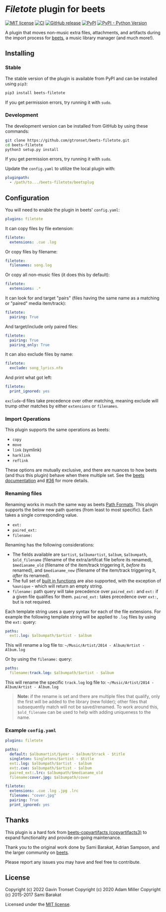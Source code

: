 # _Filetote_ plugin for beets

[![MIT license][license image]][license link]
[![CI][ci image]][ci link]
[![GitHub release][github image]][github link]
[![PyPI][pypi_version]][pypi_link]
[![PyPI - Python Version][pypi_python_versions]][pypi_link]

A plugin that moves non-music extra files, attachments, and artifacts during
the import process for [beets](http://beets.radbox.org/), a music library
manager (and much more!).

## Installing

### Stable

The stable version of the plugin is available from PyPI and can be installed
using `pip3`:

```sh
pip3 install beets-filetote
```

If you get permission errors, try running it with `sudo`.

### Development

The development version can be installed from GitHub by using these commands:

```sh
git clone https://github.com/gtronset/beets-filetote.git
cd beets-filetote
python3 setup.py install
```

If you get permission errors, try running it with `sudo`.

Update the `config.yaml` to utilize the local plugin with:

```yaml
pluginpath:
  - /path/to.../beets-filetote/beetsplug
```

## Configuration

You will need to enable the plugin in beets' `config.yaml`:

```yaml
plugins: filetote
```

It can copy files by file extension:

```yaml
filetote:
  extensions: .cue .log
```

Or copy files by filename:

```yaml
filetote:
  filenames: song.log
```

Or copy all non-music files (it does this by default):

```yaml
filetote:
  extensions: .*
```

It can look for and target "pairs" (files having the same name as a matching or
"paired" media item/track):

```yaml
filetote:
  pairing: True
```

And target/include only paired files:

```yaml
filetote:
  pairing: True
  pairing_only: True
```

It can also exclude files by name:

```yaml
filetote:
  exclude: song_lyrics.nfo
```

And print what got left:

```yaml
filetote:
  print_ignored: yes
```

`exclude`-d files take precedence over other matching, meaning exclude will
trump other matches by either `extensions` or `filenames`.

### Import Operations

This plugin supports the same operations as beets:

- `copy`
- `move`
- `link` (symlink)
- `harklink`
- `reflink`

These options are mutually exclusive, and there are nuances to how beets (and
thus this plugin) behave when there multiple set. See the [beets documentation]
and [#36](https://github.com/gtronset/beets-filetote/pull/36) for more details.

[beets documentation]: https://beets.readthedocs.io/en/stable/reference/config.html#importer-options

### Renaming files

Renaming works in much the same way as beets [Path Formats](http://beets.readthedocs.org/en/stable/reference/pathformat.html).
This plugin supports the below new path queries (from least to most specific).
Each takes a single corresponding value.

- `ext:`
- `paired_ext:`
- `filename:`

Renaming has the following considerations:

- The fields available are `$artist`, `$albumartist`, `$album`, `$albumpath`,
  `$old_filename` (filename of the extra/artifcat file before its renamed),
  `$medianame_old` (filename of the item/track triggering it, _before_
  its renamed), and `$medianame_new` (filename of the item/track triggering it, _after_
  its renamed).
- The full set of
  [built in functions](http://beets.readthedocs.org/en/stable/reference/pathformat.html#functions)
  are also supported, with the exception of `%aunique` - which will
  return an empty string.
- `filename:` path query will take precedence over `paired_ext:` and `ext:` if
  a given file qualifies for them. `paired_ext:` takes precedence over `ext:`,
  but is not required.

Each template string uses a query syntax for each of the file
extensions. For example the following template string will be applied to
`.log` files by using the `ext:` query:

```yaml
paths:
  ext:.log: $albumpath/$artist - $album
```

This will rename a log file to:
`~/Music/Artist/2014 - Album/Artist - Album.log`

Or by using the `filename:` query:

```yaml
paths:
  filename:track.log: $albumpath/$artist - $album
```

This will rename the specific `track.log` log file to:
`~/Music/Artist/2014 - Album/Artist - Album.log`

> **Note:** if the rename is set and there are multiple files that qualify,
> only the first will be added to the library (new folder); other files that
> subsequently match will not be saved/renamed. To work around this,
> `$old_filename` can be used to help with adding uniqueness to the name.

### Example `config.yaml`

```yaml
plugins: filetote

paths:
  default: $albumartist/$year - $album/$track - $title
  singleton: Singletons/$artist - $title
  ext:.log: $albumpath/$artist - $album
  ext:.cue: $albumpath/$artist - $album
  paired_ext:.lrc: $albumpath/$medianame_old
  filename:cover.jpg: $albumpath/cover

filetote:
  extensions: .cue .log .jpg .lrc
  filename: "cover.jpg"
  pairing: True
  print_ignored: yes
```

## Thanks

This plugin is a hard fork from [beets-copyartifacts (copyartifacts3)] to
expand functionality and provide on-going maintenance.

Thank you to the original work done by Sami Barakat, Adrian Sampson, and the
larger community on [beets](http://beets.io).

Please report any issues you may have and feel free to contribute.

[beets-copyartifacts (copyartifacts3)]: https://github.com/adammillerio/beets-copyartifacts

## License

Copyright (c) 2022 Gavin Tronset
Copyright (c) 2020 Adam Miller
Copyright (c) 2015-2017 Sami Barakat

Licensed under the [MIT license][license link].

[license image]: https://img.shields.io/badge/License-MIT-blue.svg
[license link]: https://github.com/gtronset/beets-filetote/blob/main/LICENSE
[ci image]: https://github.com/gtronset/beets-filetote/actions/workflows/tox.yml/badge.svg
[ci link]: https://github.com/gtronset/beets-filetote/actions/workflows/tox.yml
[github image]: https://img.shields.io/github/release/gtronset/beets-filetote.svg
[github link]: https://github.com/gtronset/beets-filetote/releases
[pypi_version]: https://img.shields.io/pypi/v/beets-filetote
[pypi_link]: https://pypi.org/project/beets-filetote/
[pypi_python_versions]: https://img.shields.io/pypi/pyversions/beets-filetote
